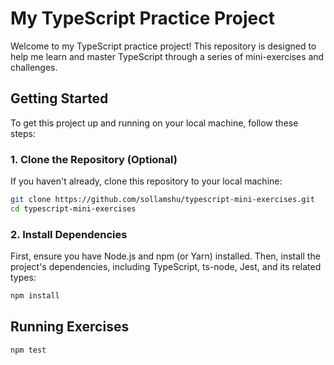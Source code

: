 # My TypeScript Practice Project

Welcome to my TypeScript practice project! This repository is designed to help me learn and master TypeScript through a series of mini-exercises and challenges.

## Getting Started

To get this project up and running on your local machine, follow these steps:

### 1. Clone the Repository (Optional)

If you haven't already, clone this repository to your local machine:

```bash
git clone https://github.com/sollamshu/typescript-mini-exercises.git
cd typescript-mini-exercises
```

### 2. Install Dependencies
First, ensure you have Node.js and npm (or Yarn) installed. Then, install the project's dependencies, including TypeScript, ts-node, Jest, and its related types:

```bash
npm install
```

## Running Exercises
```bash
npm test
```
